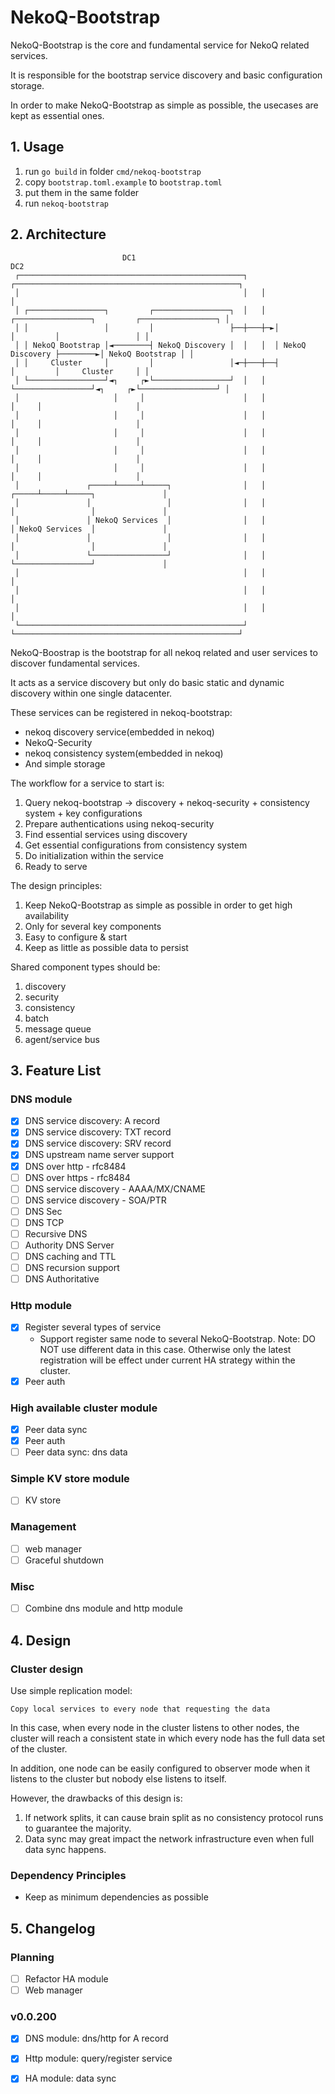 # NekoQ-Bootstrap

NekoQ-Bootstrap is the core and fundamental service for NekoQ related services.

It is responsible for the bootstrap service discovery and basic configuration storage.

In order to make NekoQ-Bootstrap as simple as possible, the usecases are kept as essential ones.

## 1. Usage

1. run `go build` in folder `cmd/nekoq-bootstrap`
2. copy `bootstrap.toml.example` to `bootstrap.toml`
3. put them in the same folder
4. run `nekoq-bootstrap`

## 2. Architecture

```text
                         DC1                                                    DC2
 ┌──────────────────────────────────────────────────┐   ┌──────────────────────────────────────────────────┐
 │                                                  │   │                                                  │
 │ ┌─────────────────┐         ┌─────────────────┐  │   │  ┌─────────────────┐         ┌─────────────────┐ │
 │ │                 │         │                 ├──┼───┼─►│                 │         │                 │ │
 │ │ NekoQ Bootstrap │◄────────┤ NekoQ Discovery │  │   │  │ NekoQ Discovery ├────────►│ NekoQ Bootstrap │ │
 │ │     Cluster     │         │                 │◄─┼───┼──┤                 │         │     Cluster     │ │
 │ └─────────────────┘◄┐     ┌►└─────────────────┘  │   │  └─────────────────┘◄┐     ┌►└─────────────────┘ │
 │                     │     │                      │   │                      │     │                     │
 │                     │     │                      │   │                      │     │                     │
 │                     │     │                      │   │                      │     │                     │
 │                     │     │                      │   │                      │     │                     │
 │                     │     │                      │   │                      │     │                     │
 │               ┌─────┴─────┴─────┐                │   │                ┌─────┴─────┴─────┐               │
 │               │                 │                │   │                │                 │               │
 │               │ NekoQ Services  │                │   │                │ NekoQ Services  │               │
 │               │                 │                │   │                │                 │               │
 │               └─────────────────┘                │   │                └─────────────────┘               │
 │                                                  │   │                                                  │
 │                                                  │   │                                                  │
 │                                                  │   │                                                  │
 └──────────────────────────────────────────────────┘   └──────────────────────────────────────────────────┘

```

NekoQ-Boostrap is the bootstrap for all nekoq related and user services to discover fundamental services.

It acts as a service discovery but only do basic static and dynamic discovery within one single datacenter.

These services can be registered in nekoq-bootstrap:
* nekoq discovery service(embedded in nekoq)
* NekoQ-Security
* nekoq consistency system(embedded in nekoq)
* And simple storage

The workflow for a service to start is:
1. Query nekoq-bootstrap -> discovery + nekoq-security + consistency system + key configurations
2. Prepare authentications using nekoq-security
3. Find essential services using discovery
4. Get essential configurations from consistency system
5. Do initialization within the service
6. Ready to serve

The design principles:
1. Keep NekoQ-Bootstrap as simple as possible in order to get high availability
2. Only for several key components
3. Easy to configure & start
4. Keep as little as possible data to persist

Shared component types should be:
1. discovery
2. security
3. consistency
4. batch
5. message queue
6. agent/service bus

## 3. Feature List

### DNS module

* [X] DNS service discovery: A record
* [X] DNS service discovery: TXT record
* [X] DNS service discovery: SRV record
* [X] DNS upstream name server support
* [X] DNS over http - rfc8484
* [ ] DNS over https - rfc8484
* [ ] DNS service discovery - AAAA/MX/CNAME
* [ ] DNS service discovery - SOA/PTR
* [ ] DNS Sec
* [ ] DNS TCP
* [ ] Recursive DNS
* [ ] Authority DNS Server
* [ ] DNS caching and TTL
* [ ] DNS recursion support
* [ ] DNS Authoritative

### Http module

* [X] Register several types of service
  * Support register same node to several NekoQ-Bootstrap. Note: DO NOT use different data in this case. Otherwise only the latest registration will be effect under current HA strategy within the cluster.
* [X] Peer auth

### High available cluster module

* [X] Peer data sync
* [X] Peer auth
* [ ] Peer data sync: dns data

### Simple KV store module

* [ ] KV store

### Management

* [ ] web manager
* [ ] Graceful shutdown

### Misc

* [ ] Combine dns module and http module

## 4. Design

### Cluster design

Use simple replication model:

```text
Copy local services to every node that requesting the data
```

In this case, when every node in the cluster listens to other nodes, the cluster will reach a consistent state in which every node has the full data set of the cluster.

In addition, one node can be easily configured to observer mode when it listens to the cluster but nobody else listens to itself.

However, the drawbacks of this design is:

1. If network splits, it can cause brain split as no consistency protocol runs to guarantee the majority.
2. Data sync may great impact the network infrastructure even when full data sync happens.

### Dependency Principles

* Keep as minimum dependencies as possible

## 5. Changelog

### Planning
* [ ] Refactor HA module
* [ ] Web manager

### v0.0.200
* [X] DNS module: dns/http for A record
* [X] Http module: query/register service
* [X] HA module: data sync


